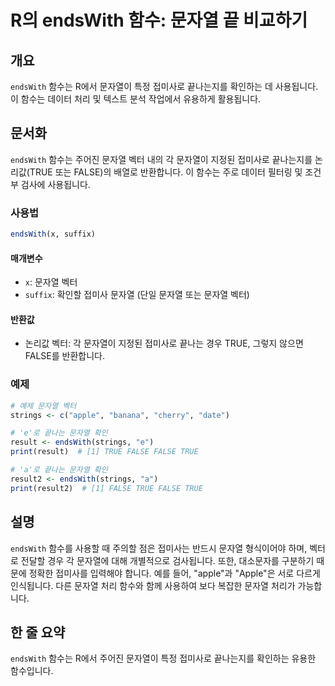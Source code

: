 <!--
Meta Description: # R의 endsWith 함수: 문자열 끝 비교하기 ## 개요 `endsWith` 함수는 R에서 문자열이 특정 접미사로 끝나는지를 확인하는 데 사용됩니다. 이 함수는 데이터 처리 및 텍스트 분석 작업에서 유용하게 활용됩니다. ## 문서화 `endsWith` 함수는 주어...
Meta Keywords: 문자열, endswith, true, 함수는, false
-->

# R의 endsWith 함수: 문자열 끝 비교하기

## 개요
`endsWith` 함수는 R에서 문자열이 특정 접미사로 끝나는지를 확인하는 데 사용됩니다. 이 함수는 데이터 처리 및 텍스트 분석 작업에서 유용하게 활용됩니다.

## 문서화
`endsWith` 함수는 주어진 문자열 벡터 내의 각 문자열이 지정된 접미사로 끝나는지를 논리값(TRUE 또는 FALSE)의 배열로 반환합니다. 이 함수는 주로 데이터 필터링 및 조건부 검사에 사용됩니다.

### 사용법
```R
endsWith(x, suffix)
```

#### 매개변수
- `x`: 문자열 벡터
- `suffix`: 확인할 접미사 문자열 (단일 문자열 또는 문자열 벡터)

#### 반환값
- 논리값 벡터: 각 문자열이 지정된 접미사로 끝나는 경우 TRUE, 그렇지 않으면 FALSE를 반환합니다.

### 예제
```R
# 예제 문자열 벡터
strings <- c("apple", "banana", "cherry", "date")

# 'e'로 끝나는 문자열 확인
result <- endsWith(strings, "e")
print(result)  # [1] TRUE FALSE FALSE TRUE

# 'a'로 끝나는 문자열 확인
result2 <- endsWith(strings, "a")
print(result2)  # [1] FALSE TRUE FALSE TRUE
```

## 설명
`endsWith` 함수를 사용할 때 주의할 점은 접미사는 반드시 문자열 형식이어야 하며, 벡터로 전달할 경우 각 문자열에 대해 개별적으로 검사됩니다. 또한, 대소문자를 구분하기 때문에 정확한 접미사를 입력해야 합니다. 예를 들어, "apple"과 "Apple"은 서로 다르게 인식됩니다. 다른 문자열 처리 함수와 함께 사용하여 보다 복잡한 문자열 처리가 가능합니다.

## 한 줄 요약
`endsWith` 함수는 R에서 주어진 문자열이 특정 접미사로 끝나는지를 확인하는 유용한 함수입니다.